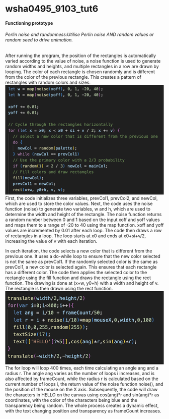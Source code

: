 # wsha0495_9103_tut6

#### Functioning prototype
###### Perlin noise and randomness:Utilise Perlin noise AND random values or random seed to drive animation.
After running the program, the position of the rectangles is automatically varied according to the value of noise, a noise function is used to generate random widths and heights, and multiple rectangles in a row are drawn by looping. The color of each rectangle is chosen randomly and is different from the color of the previous rectangle. This creates a pattern of rectangles with random colors and sizes.
![An image of the code1](image/code1.jpg)
First, the code initializes three variables, prevCol1, prevCol2, and newCol, which are used to store the color values. Next, the code uses the noise function (noise) to generate two variables, w and h, which are used to determine the width and height of the rectangle. The noise function returns a random number between 0 and 1 based on the input xoff and yoff values and maps them to a range of -20 to 40 using the map function. xoff and yoff values are incremented by 0.01 after each loop. The code then draws a row of rectangles in a loop. The loop starts at x0 and ends at x0+si+v/2, increasing the value of v with each iteration.

In each iteration, the code selects a new color that is different from the previous one. It uses a do-while loop to ensure that the new color selected is not the same as prevCol1. If the randomly selected color is the same as prevCol1, a new color is selected again. This ensures that each rectangle has a different color. The code then applies the selected color to the rectangle using the fill function and draws the rectangle using the rect function. The drawing is done at (x+w, y0+h) with a width and height of v. The rectangle is then drawn using the rect function.
![An image of the code2](image/code2.jpg)
The for loop will loop 400 times, each time calculating an angle ang and a radius r. The angle ang varies as the number of loops i increases, and is also affected by frameCount, while the radius r is calculated based on the current number of loops i, the return value of the noise function noise(), and the position of the mouse on the X axis. Subsequently, the code will draw the characters in HELLO on the canvas using cos(ang)*r and sin(ang)*r as coordinates, with the color of the characters being blue and the transparency being random. The whole process creates a dynamic effect, with the text changing position and transparency as frameCount increases.

   
